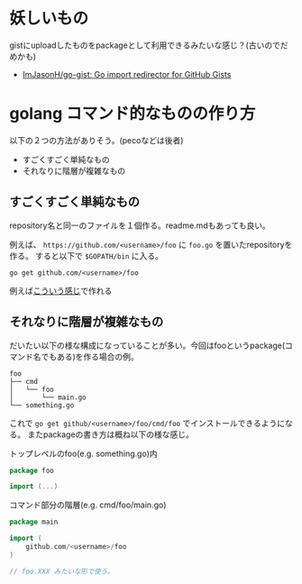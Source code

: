 # 妖しいもの

gistにuploadしたものをpackageとして利用できるみたいな感じ？(古いのでだめかも)

- [ImJasonH/go-gist: Go import redirector for GitHub Gists](https://github.com/ImJasonH/go-gist)

# golang コマンド的なものの作り方

以下の２つの方法がありそう。(pecoなどは後者)

- すごくすごく単純なもの
- それなりに階層が複雑なもの

## すごくすごく単純なもの

repository名と同一のファイルを１個作る。readme.mdもあっても良い。

例えば、 `https://github.com/<username>/foo` に `foo.go` を置いたrepositoryを作る。
すると以下で `$GOPATH/bin` に入る。

```
go get github.com/<username>/foo
```

例えば[こういう感じ](https://github.com/podhmo/individual-sandbox/tree/master/daily/20160820/hai/)で作れる


## それなりに階層が複雑なもの

だいたい以下の様な構成になっていることが多い。今回はfooというpackage(コマンド名でもある)を作る場合の例。

```
foo
├── cmd
│   └── foo
│       └── main.go
└── something.go
```

これで `go get github/<username>/foo/cmd/foo` でインストールできるようになる。
またpackageの書き方は概ね以下の様な感じ。

トップレベルのfoo(e.g. something.go)内

```go
package foo

import (...)
```

コマンド部分の階層(e.g. cmd/foo/main.go)

```go
package main

import (
    github.com/<username>/foo
)

// foo.XXX みたいな形で使う。
```
